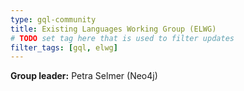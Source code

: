```yaml
---
type: gql-community
title: Existing Languages Working Group (ELWG)
# TODO set tag here that is used to filter updates
filter_tags: [gql, elwg]
---
```


**Group leader:** Petra Selmer (Neo4j)
